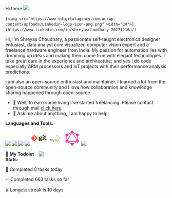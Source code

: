Hi there <img src="https://camo.githubusercontent.com/e8e7b06ecf583bc040eb60e44eb5b8e0ecc5421320a92929ce21522dbc34c891/68747470733a2f2f6d656469612e67697068792e636f6d2f6d656469612f6876524a434c467a6361737252346961377a2f67697068792e676966" width="24">,

`[<img src="https://www.edigitalagency.com.au/wp-content/uploads/Linkedin-logo-icon-png.png" width="24">](https://www.linkedin.com/in/shreyaschoudhary-26271216a/)`

Hi, I'm Shreyas Choudhary, a passionate self-taught electronics designer entusiast, data analyst cum visualizer, computer vision expert and a freelance hardware engineer from India. My passion for automation lies with dreaming up ideas and making them come true with elegant technologies. I take great care in the experience and architecture; and yes I do code especially ARM processors and IoT projects with their performance analysis predictions.

I am also an open-source enthusiast and maintainer. I learned a lot from the open-source community and I love how collaboration and knowledge sharing happened through open-source.

- :briefcase: Well, to earn some living I've started freelancing. Please contact through mail [click here](mailto:shreyas1308@gmail.com).
- 💬 Ask me about anything, I am happy to help;

**Languages and Tools:**

<img src="https://user-images.githubusercontent.com/56815931/123542980-1d1ee000-d76a-11eb-9115-fee3ed4d7314.png" width="48" > <img src="https://user-images.githubusercontent.com/56815931/123543159-df6e8700-d76a-11eb-91b6-74881e825af5.png" width="48"> <img src="https://www.doulos.com/media/1946/webinar-c.jpg?anchor=center&mode=crop&width=410&height=230&rnd=132545768980000000" width="48"> <img src="https://image.pngaaa.com/764/1525764-middle.png" width="48"> <img src="https://raw.githubusercontent.com/github/explore/80688e429a7d4ef2fca1e82350fe8e3517d3494d/topics/git/git.png" width="48"> <img src="https://raw.githubusercontent.com/github/explore/80688e429a7d4ef2fca1e82350fe8e3517d3494d/topics/mysql/mysql.png" width="48"> <img src="https://raw.githubusercontent.com/github/explore/5c058a388828bb5fde0bcafd4bc867b5bb3f26f3/topics/graphql/graphql.png" width="48"> <img src="https://rockash93.files.wordpress.com/2017/06/unnamed.jpg" width="48"> 

<img src="https://raw.githubusercontent.com/abhisheknaiidu/abhisheknaiidu/master/code.gif" align="right" width="400">

🚧 **My Todoist Stats:**

🌸 Completed 0 tasks today

✅ Completed 663 tasks so far

⏳ Longest streak is 10 days

<!---
Shreyas1308/Shreyas1308 is a ✨ special ✨ repository because its `README.md` (this file) appears on your GitHub profile.
You can click the Preview link to take a look at your changes.
--->
